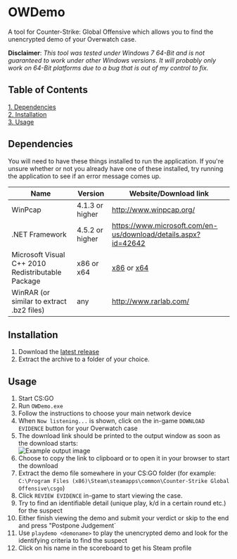 # OWDemo
A tool for Counter-Strike: Global Offensive which allows you to find the unencrypted demo of your Overwatch case.

**Disclaimer**: *This tool was tested under Windows 7 64-Bit and is not guaranteed to work under other Windows versions. It will probably only work on 64-Bit platforms due to a bug that is out of my control to fix.*

## Table of Contents  
[1. Dependencies](#dependencies)  
[2. Installation](#installation)  
[3. Usage](#usage)  

## Dependencies
You will need to have these things installed to run the application. If you're unsure whether or not you already have one of these installed, try running the application to see if an error message comes up.  

| Name                                              | Version         | Website/Download link                                                                                                                       |
|---------------------------------------------------|-----------------|---------------------------------------------------------------------------------------------------------------------------------------------|
| WinPcap                                           | 4.1.3 or higher | http://www.winpcap.org/                                                                                                                     |
| .NET Framework                                    | 4.5.2 or higher | https://www.microsoft.com/en-us/download/details.aspx?id=42642                                                                              |
| Microsoft Visual C++ 2010 Redistributable Package | x86 or x64      | [x86](http://www.microsoft.com/en-us/download/details.aspx?id=5555) or [x64](http://www.microsoft.com/en-us/download/details.aspx?id=14632) |
| WinRAR (or similar to extract .bz2 files)         | any             | http://www.rarlab.com/                                                                                                                      |


## Installation
1. Download the [latest release](https://github.com/rakijah/OWDemo/releases/latest)  
2. Extract the archive to a folder of your choice.  

## Usage
1. Start CS:GO
2. Run `OWDemo.exe` 
3. Follow the instructions to choose your main network device
4. When `Now listening...` is shown, click on the in-game `DOWNLOAD EVIDENCE` button for your Overwatch case  
5. The download link should be printed to the output window as soon as the download starts:  
![Example output image](https://raw.githubusercontent.com/rakijah/OWDemo/master/img/output.png)  
6. Choose to copy the link to clipboard or to open it in your browser to start the download
7. Extract the demo file somewhere in your CS:GO folder (for example: `C:\Program Files (x86)\Steam\steamapps\common\Counter-Strike Global Offensive\csgo`)
8. Click `REVIEW EVIDENCE` in-game to start viewing the case.
9. Try to find an identifiable detail (unique play, k/d in a certain round etc.) for the suspect
10. Either finish viewing the demo and submit your verdict or skip to the end and press "Postpone Judgement`
10. Use `playdemo <demoname>` to play the unencrypted demo and look for the identifying criteria to find the suspect
11. Click on his name in the scoreboard to get his Steam profile